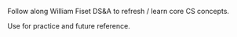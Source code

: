 Follow along William Fiset DS&A to refresh / learn core CS concepts.

Use for practice and future reference.
